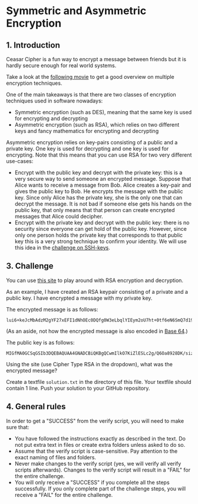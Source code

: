 # Symmetric and Asymmetric Encryption

## 1. Introduction

Ceasar Cipher is a fun way to encrypt a message between friends but it is hardly secure enough for real world systems.

Take a look at the [following movie](https://www.youtube.com/watch?v=jhXCTbFnK8o) to get a good overview on multiple encryption techniques.

One of the main takeaways is that there are two classes of encryption techniques used in software nowadays:
* Symmetric encryption (such as DES), meaning that the same key is used for encrypting and decrypting
* Asymmetric encryption (such as RSA), which relies on two different keys and fancy mathematics for encrypting and decrypting

Asymmetric encryption relies on key-pairs consisting of a public and a private key. One key is used for decrypting and one key is used for encrypting. Note that this means that you can use RSA for two very different use-cases:
* Encrypt with the public key and decrypt with the private key: this is a very secure way to send someone an encrypted message. Suppose that Alice wants to receive a message from Bob. Alice creates a key-pair and gives the public key to Bob. He encrypts the message with the public key. Since only Alice has the private key, she is the only one that can decrypt the message. It is not bad if someone else gets his hands on the public key, that only means that that person can create encrypted messages that Alice could decipher.
* Encrypt with the private key and decrypt with the public key: there is no security since everyone can get hold of the public key. However, since only one person holds the private key that corresponds to that public key this is a very strong technique to confirm your identity. We will use this idea in the [challenge on SSH-keys](./../../../git-challenges/04-ssh/04-ssh.md).

## 3. Challenge

You can use [this site](https://www.devglan.com/online-tools/rsa-encryption-decryption) to play around with RSA encryption and decryption.

As an example, I have created an RSA keypair consisting of a private and a public key. I have encrypted a message with my private key.

The encrypted message is as follows:

```
lui6+keJcMbAdzM2gYF27xEFI1dNhOEc0DQfg0W3eLbqlYIEym2oU7ht+0tf6eN6SmQ7d19QJqnms+eX9cmsHN/vLH52Jc1MXBrPsvVNkuTMRlw257ax8zIlu9QzL74QT77oSjJ8tzvkNSePUn3RfMr3fkV3Ef5Mdee6lLwgHC0=
```

(As an aside, not how the encrypted message is also encoded in [Base 64](../01-base64/01-base64.md).)

The public key is as follows:

```
MIGfMA0GCSqGSIb3DQEBAQUAA4GNADCBiQKBgQCwmIlkO7KiZlESLc2g/Q6Oa8928DK/sizHG3ehUb3o1B99yCCPAKl/SWtxWhxtyd1kn3PUaqayiq6uFOHUWlhuxe4UoX4S7gt10bpulPEEl7suyjV0ajw2+r7sTbdtpfxaw2Lgtfpg0Dlfh42TiHEsAQ7N5k7wdOun0iVsVkrrHQIDAQAB
```

Using the site (use Cipher Type RSA in the dropdown), what was the encrypted message?

Create a textfile `solution.txt` in the directory of this file. Your textfile should contain 1 line. Push your solution to your GitHub repository.

## 4. General rules

In order to get a "SUCCESS" from the verify script, you will need to make sure that:

-   You have followed the instructions exactly as described in the text. Do not put extra text in files or create extra folders unless asked to do so.
-   Assume that the verify script is case-sensitive. Pay attention to the exact naming of files and folders.
-   Never make changes to the verify script (yes, we will verify all verify scripts afterwards). Changes to the verify script will result in a "FAIL" for the entire challenge.
-   You will only receive a "SUCCESS" if you complete all the steps successfully. If you only complete part of the challenge steps, you will receive a "FAIL" for the entire challenge.